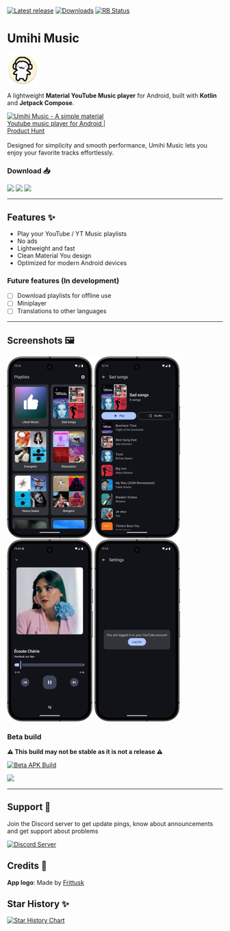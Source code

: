 [![Latest release](https://img.shields.io/github/v/release/ilianoKokoro/umihi-music?include_prereleases&style=for-the-badge)](https://github.com/ilianoKokoro/umihi-music/releases/latest)
[![Downloads](https://img.shields.io/github/downloads/ilianoKokoro/umihi-music/total?style=for-the-badge&color=E53935)](https://github.com/ilianoKokoro/umihi-music/releases/latest)
[![RB Status](https://shields.rbtlog.dev/simple/ca.ilianokokoro.umihi.music?style=for-the-badge)](https://github.com/ilianoKokoro/umihi-music/releases/latest)

# Umihi Music

<img src="https://raw.githubusercontent.com/ilianoKokoro/umihi-music/refs/heads/main/app/src/main/res/mipmap-xxxhdpi/ic_launcher_round.webp" height="72">

A lightweight **Material YouTube Music player** for Android, built with **Kotlin** and **Jetpack Compose**.

<a href="https://www.producthunt.com/products/umihi-music?embed=true&utm_source=badge-featured&utm_medium=badge&utm_source=badge-umihi&#0045;music" target="_blank"><img src="https://api.producthunt.com/widgets/embed-image/v1/featured.svg?post_id=1015448&theme=dark&t=1757640480731" alt="Umihi&#0032;Music - A&#0032;simple&#0032;material&#0032;Youtube&#0032;music&#0032;player&#0032;for&#0032;Android | Product Hunt" style="width: 250px; height: 54px; display: block" width="250" height="54" /></a>

Designed for simplicity and smooth performance, Umihi Music lets you enjoy your favorite tracks effortlessly.

### Download 📥

<p float="left">
<a href="https://apt.izzysoft.de/packages/ca.ilianokokoro.umihi.music"><img src="https://gitlab.com/IzzyOnDroid/repo/-/raw/master/assets/IzzyOnDroid.png" height="80"></a>
<a href="https://www.openapk.net/umihi-music/ca.ilianokokoro.umihi.music/"><img src="https://www.openapk.net/images/openapk-badge.png" height="80"></a>
<a href="https://github.com/ilianoKokoro/umihi-music/releases/latest"><img src="https://i.postimg.cc/sxWv2J29/badge-github.png" height="80"></a>
</p>

---

## Features ✨

-   Play your YouTube / YT Music playlists
-   No ads
-   Lightweight and fast
-   Clean Material You design
-   Optimized for modern Android devices

### Future features (In development)

-   [ ] Download playlists for offline use
-   [ ] Miniplayer
-   [ ] Translations to other languages

---

## Screenshots 🖼️

<p float="left">
  <img src="https://raw.githubusercontent.com/ilianoKokoro/umihi-music/refs/heads/main/fastlane/metadata/android/en-US/images/phoneScreenshots/home.png" width="200" />
  <img src="https://raw.githubusercontent.com/ilianoKokoro/umihi-music/refs/heads/main/fastlane/metadata/android/en-US/images/phoneScreenshots/playlist.png" width="200" />
  <img src="https://raw.githubusercontent.com/ilianoKokoro/umihi-music/refs/heads/main/fastlane/metadata/android/en-US/images/phoneScreenshots/player.png" width="200" />
    <img src="https://raw.githubusercontent.com/ilianoKokoro/umihi-music/refs/heads/main/fastlane/metadata/android/en-US/images/phoneScreenshots/settings.png" width="200" />
</p>

### Beta build

**⚠️ This build may not be stable as it is not a release ⚠️**

[![Beta APK Build](https://img.shields.io/github/actions/workflow/status/ilianoKokoro/umihi-music/build-release.yaml?style=for-the-badge&label=Beta%20Build)](https://github.com/ilianoKokoro/umihi-music/actions/workflows/build-release.yaml)

<a href="https://nightly.link/ilianoKokoro/umihi-music/workflows/build-release.yaml/main/release-build.zip"><img src="https://i.postimg.cc/sxWv2J29/badge-github.png" height="80"></a>

---

## Support 🛟

Join the Discord server to get update pings, know about announcements and get support about problems

[![Discord Server](https://dcbadge.limes.pink/api/server/https://discord.gg/mSPeHS5cF6)](https://discord.gg/mSPeHS5cF6)

## Credits 🎨

**App logo**: Made by [Frittusk](https://www.twitch.tv/frittusk)

## Star History ✨

<a href="https://www.star-history.com/#ilianoKokoro/umihi-music&Date">
 <picture>
   <source media="(prefers-color-scheme: dark)" srcset="https://api.star-history.com/svg?repos=ilianoKokoro/umihi-music&type=Date&theme=dark" />
   <source media="(prefers-color-scheme: light)" srcset="https://api.star-history.com/svg?repos=ilianoKokoro/umihi-music&type=Date" />
   <img alt="Star History Chart" src="https://api.star-history.com/svg?repos=ilianoKokoro/umihi-music&type=Date" />
 </picture>
</a>

